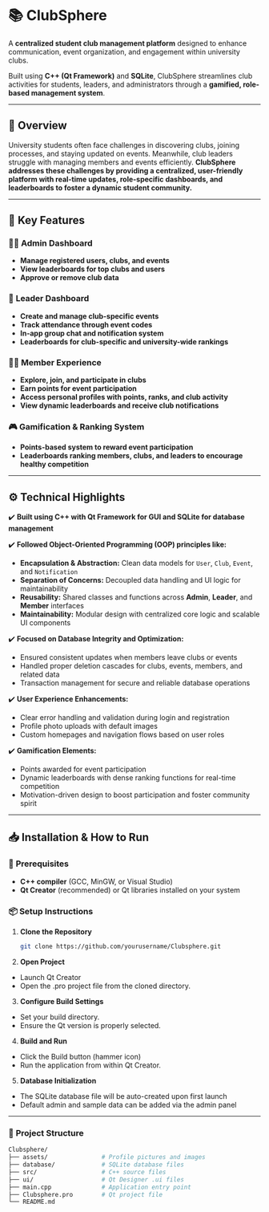 # 📚 **ClubSphere**

A **centralized student club management platform** designed to enhance communication, event organization, and engagement within university clubs.

Built using **C++ (Qt Framework)** and **SQLite**, ClubSphere streamlines club activities for students, leaders, and administrators through a **gamified, role-based management system**.

---

## 📌 **Overview**

University students often face challenges in discovering clubs, joining processes, and staying updated on events. Meanwhile, club leaders struggle with managing members and events efficiently. **ClubSphere addresses these challenges by providing a centralized, user-friendly platform with real-time updates, role-specific dashboards, and leaderboards to foster a dynamic student community.**

---

## 🎨 **Key Features**

### 👩‍💻 **Admin Dashboard**
- **Manage registered users, clubs, and events**
- **View leaderboards for top clubs and users**
- **Approve or remove club data**

### 👑 **Leader Dashboard**
- **Create and manage club-specific events**
- **Track attendance through event codes**
- **In-app group chat and notification system**
- **Leaderboards for club-specific and university-wide rankings**

### 🧑‍🎓 **Member Experience**
- **Explore, join, and participate in clubs**
- **Earn points for event participation**
- **Access personal profiles with points, ranks, and club activity**
- **View dynamic leaderboards and receive club notifications**

### 🎮 **Gamification & Ranking System**
- **Points-based system to reward event participation**
- **Leaderboards ranking members, clubs, and leaders to encourage healthy competition**

---

## ⚙️ **Technical Highlights**

✔️ **Built using C++ with Qt Framework for GUI and SQLite for database management**

✔️ **Followed Object-Oriented Programming (OOP) principles like:**
- **Encapsulation & Abstraction:** Clean data models for `User`, `Club`, `Event`, and `Notification`
- **Separation of Concerns:** Decoupled data handling and UI logic for maintainability
- **Reusability:** Shared classes and functions across **Admin**, **Leader**, and **Member** interfaces
- **Maintainability:** Modular design with centralized core logic and scalable UI components

✔️ **Focused on Database Integrity and Optimization:**
- Ensured consistent updates when members leave clubs or events
- Handled proper deletion cascades for clubs, events, members, and related data
- Transaction management for secure and reliable database operations

✔️ **User Experience Enhancements:**
- Clear error handling and validation during login and registration
- Profile photo uploads with default images
- Custom homepages and navigation flows based on user roles

✔️ **Gamification Elements:**
- Points awarded for event participation
- Dynamic leaderboards with dense ranking functions for real-time competition
- Motivation-driven design to boost participation and foster community spirit
  
---

## 📥 **Installation & How to Run**

### 🔧 **Prerequisites**
- **C++ compiler** (GCC, MinGW, or Visual Studio)
- **Qt Creator** (recommended) or Qt libraries installed on your system

### 📦 **Setup Instructions**

1. **Clone the Repository**
   ```bash
   git clone https://github.com/yourusername/Clubsphere.git
2. **Open Project**
  - Launch Qt Creator
  - Open the .pro project file from the cloned directory.
3. **Configure Build Settings**
  - Set your build directory.
  - Ensure the Qt version is properly selected.
4. **Build and Run**
  - Click the Build button (hammer icon)
  - Run the application from within Qt Creator.
5. **Database Initialization**
  - The SQLite database file will be auto-created upon first launch
  - Default admin and sample data can be added via the admin panel
___
### 📂 **Project Structure**
```bash
Clubsphere/
├── assets/               # Profile pictures and images
├── database/             # SQLite database files
├── src/                  # C++ source files
├── ui/                   # Qt Designer .ui files
├── main.cpp              # Application entry point
├── Clubsphere.pro        # Qt project file
└── README.md
